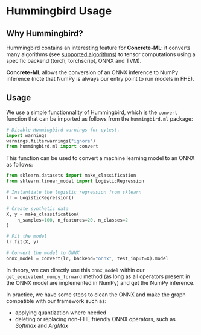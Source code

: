 # Hummingbird Usage

## Why Hummingbird?

Hummingbird contains an interesting feature for **Concrete-ML**: it converts many algorithms (see [supported algorithms](https://microsoft.github.io/hummingbird/api/hummingbird.ml.supported.html)) to tensor computations using a specific backend (torch, torchscript, ONNX and TVM).

**Concrete-ML** allows the conversion of an ONNX inference to NumPy inference (note that NumPy is always our entry point to run models in FHE).

## Usage

We use a simple functionnality of Hummingbird, which is the `convert` function that can be imported as follows from the `hummingbird.ml` package:

```python
# Disable Hummingbird warnings for pytest.
import warnings
warnings.filterwarnings("ignore")
from hummingbird.ml import convert
```

This function can be used to convert a machine learning model to an ONNX as follows:

<!--pytest-codeblocks:cont-->

```python
from sklearn.datasets import make_classification
from sklearn.linear_model import LogisticRegression

# Instantiate the logistic regression from sklearn
lr = LogisticRegression()

# Create synthetic data
X, y = make_classification(
    n_samples=100, n_features=20, n_classes=2
)

# Fit the model
lr.fit(X, y)

# Convert the model to ONNX
onnx_model = convert(lr, backend="onnx", test_input=X).model
```

In theory, we can directly use this `onnx_model` within our `get_equivalent_numpy_forward` method (as long as all operators present in the ONNX model are implemented in NumPy) and get the NumPy inference.

In practice, we have some steps to clean the ONNX and make the graph compatible with our framework such as:

- applying quantization where needed
- deleting or replacing non-FHE friendly ONNX operators, such as *Softmax* and *ArgMax*
